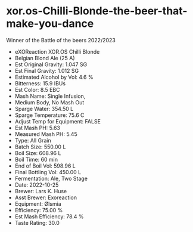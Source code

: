 # xor.os-Chilli-Blonde-the-beer-that-make-you-dance

Winner of the Battle of the beers 2022/2023

* eXOReaction XOR.OS Chilli Blonde
* Belgian Blond Ale (25 A)
* Est Original Gravity: 1.047 SG
* Est Final Gravity: 1.012 SG
* Estimated Alcohol by Vol: 4.6 %
* Bitterness: 15.9 IBUs
* Est Color: 8.5 EBC
* Mash Name: Single Infusion,
* Medium Body, No Mash Out
* Sparge Water: 354.50 L
* Sparge Temperature: 75.6 C
* Adjust Temp for Equipment: FALSE
* Est Mash PH: 5.63
* Measured Mash PH: 5.45
* Type: All Grain
* Batch Size: 550.00 L
* Boil Size: 608.96 L
* Boil Time: 60 min
* End of Boil Vol: 598.96 L
* Final Bottling Vol: 450.00 L
* Fermentation: Ale, Two Stage
* Date: 2022-10-25
* Brewer: Lars K. Huse
* Asst Brewer: Exoreaction
* Equipment: Ølsmia
* Efficiency: 75.00 %
* Est Mash Efficiency: 78.4 %
* Taste Rating: 30.0
